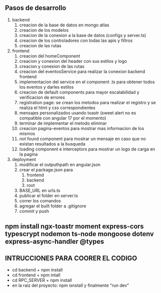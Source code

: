## Pasos de desarrollo
1. backend
    1. creacion de la base de datos en mongo atlas
    2. creacion de los modelos
    3. creacion de la conexion a la base de datos (configs y server.ts)
    4. creacion de los controladores con todas las apis y filtros
    5. creacion de las rutas
2. frontend
    1. creacion del homeComponent
    2. creacion y conexion del header con sus estilos y logo
    3. creacion y conexion de las rutas
    4. creacion del eventosService para realizar la conexion backend frontend
    5. implementacion del service en el component .ts para obtener todos los eventos y darles estilos
    6. creacion de default components para mayor escalabilidad y verificacion de errores
    7. registration page: se crean los metodos para realizar el registro y se realiza el html y css correspondientes
    8. mensajes personalizados usando toastr (sweet alert no es compatible con angular 17 por el momento)
    9. terminar de implementar el metodo eliminar
    10. creacion pagina-eventos para mostrar mas informacion de los mismos
    11. not found component para mostrar un mensaje en caso que no existan resultados a la busqueda
    12. loading component e interceptors para mostrar un logo de carga en la pagina
3. deployment
    1. modificar el outputhpath en angular.json
    2. crear el package.json para
        1. frontend
        2. backend
        3. root
    3. BASE_URL en urls.ts
    4. publicar el folder en server.ts
    5. correr los comandos
    6. agregar el built folder a .gitignore
    7. commit y push

## npm install ngx-toastr moment express-cors typescrypt nodemon ts-node mongoose dotenv express-async-handler @types


## INTRUCCIONES PARA COORER EL CODIGO
- cd backend + npm install
- cd frontend + npm intall
- cd RPC_SERVER + npm install
- en la raiz del proyecto: npm isnstall y finalmente "run dev"